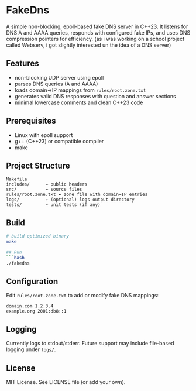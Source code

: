# FakeDns

A simple non-blocking, epoll-based fake DNS server in C++23. It listens for DNS A and AAAA queries, responds with configured fake IPs, and uses DNS compression pointers for efficiency. (as i was working on a school project called Webserv, i got slightly interested un the idea of a DNS server)
## Features
- non-blocking UDP server using epoll
- parses DNS queries (A and AAAA)
- loads domain→IP mappings from `rules/root.zone.txt`
- generates valid DNS responses with question and answer sections
- minimal lowercase comments and clean C++23 code

## Prerequisites
- Linux with epoll support
- g++ (C++23) or compatible compiler
- make

## Project Structure
```
Makefile
includes/      ← public headers
src/           ← source files
rules/root.zone.txt ← zone file with domain→IP entries
logs/          ← (optional) logs output directory
tests/         ← unit tests (if any)
```

## Build
```bash
# build optimized binary
make

## Run
```bash
./fakedns

```

## Configuration
Edit `rules/root.zone.txt` to add or modify fake DNS mappings:
```
domain.com 1.2.3.4
example.org 2001:db8::1
```

## Logging
Currently logs to stdout/stderr. Future support may include file-based logging under `logs/`.

## License
MIT License. See LICENSE file (or add your own).